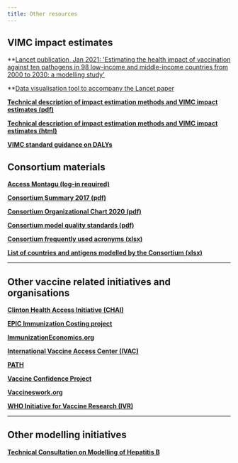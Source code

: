 ```yaml
---   
title: Other resources   
---   
```

## VIMC impact estimates

**[Lancet publication, Jan 2021: 'Estimating the health impact of vaccination against ten pathogens in 98 low-income and middle-income countries from 2000 to 2030: a modelling study'](https://doi.org/10.1016/S0140-6736(20)32657-X)

**[Data visualisation tool to accompany the Lancet paper](https://montagu.vaccineimpact.org/2020/visualisation/)

**[Technical description of impact estimation methods and VIMC impact estimates (pdf)](/resources/VIMC_impact_estimates-03Sep19.pdf)**

**[Technical description of impact estimation methods and VIMC impact estimates (html)](/resources/VIMC_impact_estimates-03Sep19.html)**

**[VIMC standard guidance on DALYs](/resources/VIMC-model-run-DALYs-guidance_20190917-121647-d5d6ef09_report.pdf)**

## Consortium materials

**[Access Montagu (log-in required)](https://montagu.vaccineimpact.org/)**   

**[Consortium Summary 2017 (pdf)](/resources/VIMC_consortium_summary_2017.pdf)**

**[Consortium Organizational Chart 2020 (pdf)](/resources/VIMC_organogram_2020.pdf)**    

**[Consortium model quality standards (pdf)](/resources/3_VIMC_model_standards_2020.pdf)**

**[Consortium frequently used acronyms (xlsx)](/resources/VIMC_acronyms_July_2017.xlsx)**    

**[List of countries and antigens modelled by the Consortium (xlsx)](/resources/VIMC-country-antigen-list.xlsx)**

---        

## Other vaccine related initiatives and organisations

**[Clinton Health Access Initiative (CHAI)](http://www.clintonhealthaccess.org/program/vaccines/)**      

**[EPIC Immunization Costing project](https://www.hsph.harvard.edu/epic/)**    

**[ImmunizationEconomics.org](http://immunizationeconomics.org/)**   

**[International Vaccine Access Center (IVAC)](http://www.jhsph.edu/research/centers-and-institutes/ivac/)**  

**[PATH](http://www.path.org/)**      

**[Vaccine Confidence Project](http://www.vaccineconfidence.org/)**      

**[Vaccineswork.org](http://www.vaccineswork.org/)**       

**[WHO Initiative for Vaccine Research (IVR)](http://www.who.int/immunization/en/)**      

---

## Other modelling initiatives

**[Technical Consultation on Modelling of Hepatitis B](/resources/VIMC_HBV_Meeting_Report_July18.pdf)** 





